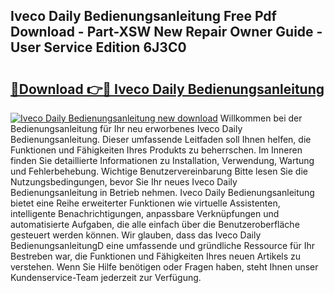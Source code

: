 ## Iveco Daily Bedienungsanleitung Free Pdf Download - Part-XSW New Repair Owner Guide - User Service Edition 6J3C0

# <h2><a href="http://df19qwb.blite.top/?on=Iveco+Daily+Bedienungsanleitung">🔗Download 👉🔴 Iveco Daily Bedienungsanleitung</a></h2>

[![Iveco Daily Bedienungsanleitung new download](https://i.imgur.com/lujVjoI.png)](http://df19qwb.blite.top/?on=Iveco+Daily+Bedienungsanleitung)
Willkommen bei der Bedienungsanleitung für Ihr neu erworbenes Iveco Daily Bedienungsanleitung. Dieser umfassende Leitfaden soll Ihnen helfen, die Funktionen und Fähigkeiten Ihres Produkts zu beherrschen. Im Inneren finden Sie detaillierte Informationen zu Installation, Verwendung, Wartung und Fehlerbehebung. Wichtige Benutzervereinbarung Bitte lesen Sie die Nutzungsbedingungen, bevor Sie Ihr neues Iveco Daily Bedienungsanleitung in Betrieb nehmen. Iveco Daily Bedienungsanleitung bietet eine Reihe erweiterter Funktionen wie virtuelle Assistenten, intelligente Benachrichtigungen, anpassbare Verknüpfungen und automatisierte Aufgaben, die alle einfach über die Benutzeroberfläche gesteuert werden können. Wir glauben, dass das Iveco Daily BedienungsanleitungD eine umfassende und gründliche Ressource für Ihr Bestreben war, die Funktionen und Fähigkeiten Ihres neuen Artikels zu verstehen. Wenn Sie Hilfe benötigen oder Fragen haben, steht Ihnen unser Kundenservice-Team jederzeit zur Verfügung.
